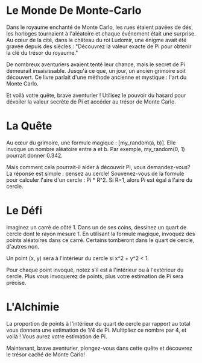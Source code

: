 # Le Monde De Monte-Carlo

Dans le royaume enchanté de Monte Carlo, les rues étaient pavées de dés, les horloges tournaient à l'aléatoire et chaque événement était une surprise. Au cœur de la cité, dans le château du roi Ludomir, une énigme avait été gravée depuis des siècles : "Découvrez la valeur exacte de Pi pour obtenir la clé du trésor du royaume."

De nombreux aventuriers avaient tenté leur chance, mais le secret de Pi demeurait insaisissable. Jusqu'à ce que, un jour, un ancien grimoire soit découvert. Ce livre parlait d'une méthode ancienne et mystique : l'art du Monte Carlo.

Et voilà votre quête, brave aventurier ! Utilisez le pouvoir du hasard pour dévoiler la valeur secrète de Pi et accéder au trésor de Monte Carlo.

# La Quête

Au cœur du grimoire, une formule magique : [my_random(a, b)]. Elle invoque un nombre aléatoire entre a et b. Par exemple, my_random(0, 1) pourrait donner 0.342.

Mais comment cela pourrait-il aider à découvrir Pi, vous demandez-vous? La réponse est simple : pensez au cercle! Souvenez-vous de la formule pour calculer l'aire d'un cercle : Pi * R^2. Si R=1, alors Pi est égal à l'aire du cercle.

# Le Défi

Imaginez un carré de côté 1. Dans un de ses coins, dessinez un quart de cercle dont le rayon mesure 1. En utilisant la formule magique, invoquez des points aléatoires dans ce carré. Certains tomberont dans le quart de cercle, d'autres non.

Un point (x, y) sera à l'intérieur du cercle si x^2 + y^2 < 1.

Pour chaque point invoqué, notez s'il est à l'intérieur ou à l'extérieur du cercle. Plus vous invoquerez de points, plus votre estimation de Pi sera précise.

# L'Alchimie
La proportion de points à l'intérieur du quart de cercle par rapport au total vous donnera une estimation de 1/4 de Pi. Multipliez ce nombre par 4, et voilà ! Vous aurez votre estimation de Pi.

Maintenant, brave aventurier, plongez-vous dans cette quête et découvrez le trésor caché de Monte Carlo!